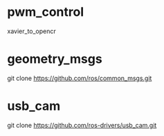 # pwm_control
xavier_to_opencr

# geometry_msgs
git clone https://github.com/ros/common_msgs.git

# usb_cam
git clone https://github.com/ros-drivers/usb_cam.git 
